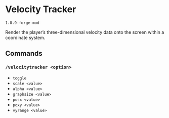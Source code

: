 # Velocity Tracker

`1.8.9-forge-mod`

Render the player’s three-dimensional velocity data onto the screen within a coordinate system.

## Commands

### `/velocitytracker <option>`

- `toggle`
- `scale <value>`
- `alpha <value>`
- `graphsize <value>`
- `posx <value>`
- `poxy <value>`
- `vyrange <value>`
